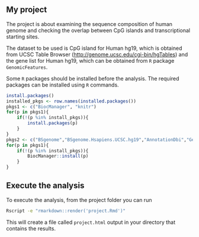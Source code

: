 ## My project

The project is about examining the sequence composition of human genome and checking the overlap between CpG islands and transcriptional starting sites.  

The dataset to be used is CpG island for Human hg19, which is obtained from UCSC Table Browser (http://genome.ucsc.edu/cgi-bin/hgTables) and the gene list for Human hg19, which can be obtained from `R` package `GenomicFeatures`. 

Some `R` packages should be installed before the analysis. The required packages can be installed using `R` commands.

``` r
install.packages()
installed_pkgs <- row.names(installed.packages())
pkgs1 <- c("BiocManager", "knitr")
for(p in pkgs1){
	if(!(p %in% install_pkgs)){
		install.packages(p)
    }
}
pkgs2 <- c("BSgenome","BSgenome.Hsapiens.UCSC.hg19","AnnotationDbi","GenomicRanges")
for(p in pkgs1){
	if(!(p %in% install_pkgs)){
		BiocManager::install(p)
	}
}
```

## Execute the analysis

To execute the analysis, from the project folder you can run 

``` bash
Rscript -e "rmarkdown::render('project.Rmd')"
```

This will create a file called `project.html` output in your directory that contains the results.
